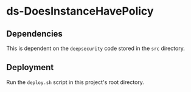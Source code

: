 # ds-DoesInstanceHavePolicy

## Dependencies

This is dependent on the `deepsecurity` code stored in the `src` directory.

## Deployment

Run the `deploy.sh` script in this project's root directory.
